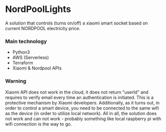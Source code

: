 # NordPoolLights

A solution that controls (turns on/off) a xiaomi smart socket based on current NORDPOOL electricity price.

### Main technology

- Python3
- AWS (Serverless)
- Terraform
- Xiaomi & Nordpool APIs

### Warning

Xiaomi API does not work in the cloud, it does not return "userId" and requires to verify 
email every time an authentication is initiated. This is a protective mechanism by Xiaomi developers.
Additionally, as it turns out, in order to control a smart device, you need to be connected to the
same wifi as the device (in order to utilize local network). All in all, the solution does not work
and can not work - probably something like local raspberry pi with wifi connection is the way to go.
